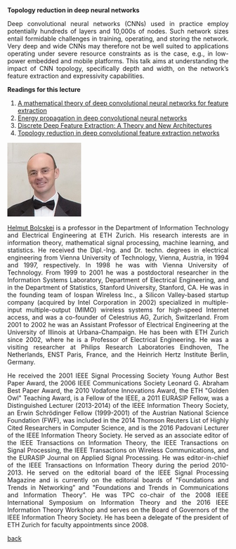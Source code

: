 <div class="abstract">   

<strong>Topology reduction in deep neural networks</strong>
<p align="justify">Deep convolutional neural networks (CNNs) used in practice employ potentially hundreds of layers and 10,000s of nodes. Such network sizes entail formidable challenges in training, operating, and storing the network. Very deep and wide CNNs may therefore not be well suited to applications operating under severe resource constraints as is the case, e.g., in low-power embedded and mobile platforms. This talk aims at understanding the impact of CNN topology, specifically depth and width, on the network’s feature extraction and expressivity capabilities.
</p>  
<strong>Readings for this lecture</strong>  
<ol>
    <li>
    <a href="https://www.nari.ee.ethz.ch/commth//pubs/files/deep-2016.pdf"> A mathematical theory of deep convolutional neural networks for feature extraction </a>
    </li>
    <li>
    <a href="https://www.nari.ee.ethz.ch/commth//pubs/files/Energy2017.pdf"> Energy propagation in deep convolutional neural networks </a>
    </li>
<li>
<a href="https://www.nari.ee.ethz.ch/commth//pubs/files/ICML2016.pdf"> Discrete Deep Feature Extraction: A Theory and New Architectures </a>
</li>
    <li>
    <a href="https://www.nari.ee.ethz.ch/commth//pubs/files/SPIE2017.pdf"> Topology reduction in deep convolutional feature extraction networks </a>
    </li>
</ol>
</div>

![Helmut Bolcskei](/assets/img/bolcskei.jpg)  

<p align="justify"><a href="https://www.nari.ee.ethz.ch/commth/people/show/boelcskei">Helmut Bolcskei</a> is a professor in the Department of Information Technology and Electrical Engineering at ETH Zurich. His research interests are in information theory, mathematical signal processing, machine learning, and statistics. He received the Dipl.-Ing. and Dr. techn. degrees in electrical engineering from Vienna University of Technology, Vienna, Austria, in 1994 and 1997, respectively. In 1998 he was with Vienna University of Technology. From 1999 to 2001 he was a postdoctoral researcher in the Information Systems Laboratory, Department of Electrical Engineering, and in the Department of Statistics, Stanford University, Stanford, CA. He was in the founding team of Iospan Wireless Inc., a Silicon Valley-based startup company (acquired by Intel Corporation in 2002) specialized in multiple-input multiple-output (MIMO) wireless systems for high-speed Internet access, and was a co-founder of Celestrius AG, Zurich, Switzerland. From 2001 to 2002 he was an Assistant Professor of Electrical Engineering at the University of Illinois at Urbana-Champaign. He has been with ETH Zurich since 2002, where he is a Professor of Electrical Engineering. He was a visiting researcher at Philips Research Laboratories Eindhoven, The Netherlands, ENST Paris, France, and the Heinrich Hertz Institute Berlin, Germany.</p>

<p align="justify">He received the 2001 IEEE Signal Processing Society Young Author Best Paper Award, the 2006 IEEE Communications Society Leonard G. Abraham Best Paper Award, the 2010 Vodafone Innovations Award, the ETH "Golden Owl" Teaching Award, is a Fellow of the IEEE, a 2011 EURASIP Fellow, was a Distinguished Lecturer (2013-2014) of the IEEE Information Theory Society, an Erwin Schrödinger Fellow (1999-2001) of the Austrian National Science Foundation (FWF), was included in the 2014 Thomson Reuters List of Highly Cited Researchers in Computer Science, and is the 2016 Padovani Lecturer of the IEEE Information Theory Society. He served as an associate editor of the IEEE Transactions on Information Theory, the IEEE Transactions on Signal Processing, the IEEE Transactions on Wireless Communications, and the EURASIP Journal on Applied Signal Processing. He was editor-in-chief of the IEEE Transactions on Information Theory during the period 2010-2013. He served on the editorial board of the IEEE Signal Processing Magazine and is currently on the editorial boards of "Foundations and Trends in Networking” and "Foundations and Trends in Communications and Information Theory”. He was TPC co-chair of the 2008 IEEE International Symposium on Information Theory and the 2016 IEEE Information Theory Workshop and serves on the Board of Governors of the IEEE Information Theory Society. He has been a delegate of the president of ETH Zurich for faculty appointments since 2008.</p>

[back](./)
